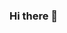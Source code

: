 ### Hi there 👋

<!--
**adryanev/adryanev** is a ✨ _special_ ✨ repository because its `README.md` (this file) appears on your GitHub profile.

Here are some ideas to get you started:

![GitHub Streak](https://github-readme-streak-stats.herokuapp.com?user=adryanev&theme=synthwave&hide_border=true)

![GitHub stats](https://github-readme-stats.vercel.app/api?username=adryanev&show_icons=true&theme=synthwave)


![Top Langs](https://github-readme-stats.vercel.app/api/top-langs/?username=adryanev&theme=synthwave&layout=compact&hide_border=true&count_private=true&show_icons=true)
)
